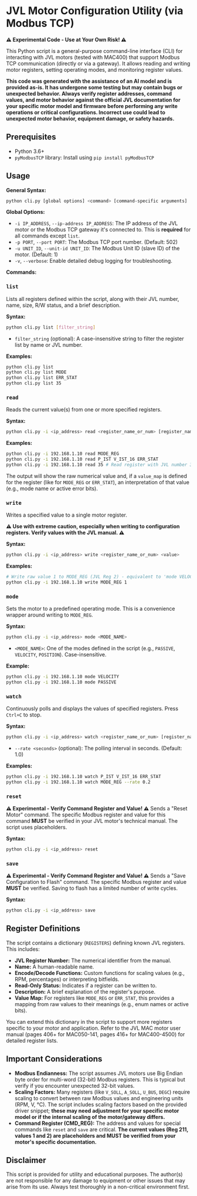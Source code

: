 # JVL Motor Configuration Utility (via Modbus TCP)

**⚠️ Experimental Code - Use at Your Own Risk! ⚠️**

This Python script is a general-purpose command-line interface (CLI) for interacting with JVL motors (tested with MAC400) that support Modbus TCP communication (directly or via a gateway). It allows reading and writing motor registers, setting operating modes, and monitoring register values.

**This code was generated with the assistance of an AI model and is provided as-is. It has undergone some testing but may contain bugs or unexpected behavior. Always verify register addresses, command values, and motor behavior against the official JVL documentation for your specific motor model and firmware before performing any write operations or critical configurations. Incorrect use could lead to unexpected motor behavior, equipment damage, or safety hazards.**


## Prerequisites

*   Python 3.6+
*   `pyModbusTCP` library: Install using `pip install pyModbusTCP`

## Usage


**General Syntax:**

```bash
python cli.py [global options] <command> [command-specific arguments]
```

**Global Options:**

*   `-i IP_ADDRESS`, `--ip-address IP_ADDRESS`:
    The IP address of the JVL motor or the Modbus TCP gateway it's connected to. This is **required** for all commands except `list`.
*   `-p PORT`, `--port PORT`:
    The Modbus TCP port number. (Default: 502)
*   `-u UNIT_ID`, `--unit-id UNIT_ID`:
    The Modbus Unit ID (slave ID) of the motor. (Default: 1)
*   `-v`, `--verbose`:
    Enable detailed debug logging for troubleshooting.

**Commands:**

### `list`

Lists all registers defined within the script, along with their JVL number, name, size, R/W status, and a brief description.

**Syntax:**

```bash
python cli.py list [filter_string]
```

*   `filter_string` (optional): A case-insensitive string to filter the register list by name or JVL number.

**Examples:**

```bash
python cli.py list
python cli.py list MODE
python cli.py list ERR_STAT
python cli.py list 35
```

### `read`

Reads the current value(s) from one or more specified registers.

**Syntax:**

```bash
python cli.py -i <ip_address> read <register_name_or_num> [register_name_or_num_2 ...]
```

**Examples:**

```bash
python cli.py -i 192.168.1.10 read MODE_REG
python cli.py -i 192.168.1.10 read P_IST V_IST_16 ERR_STAT
python cli.py -i 192.168.1.10 read 35 # Read register with JVL number 35 (ERR_STAT)
```
The output will show the raw numerical value and, if a `value_map` is defined for the register (like for `MODE_REG` or `ERR_STAT`), an interpretation of that value (e.g., mode name or active error bits).

### `write`

Writes a specified value to a single motor register.

**⚠️ Use with extreme caution, especially when writing to configuration registers. Verify values with the JVL manual. ⚠️**

**Syntax:**

```bash
python cli.py -i <ip_address> write <register_name_or_num> <value>
```

**Examples:**

```bash
# Write raw value 1 to MODE_REG (JVL Reg 2) - equivalent to 'mode VELOCITY'
python cli.py -i 192.168.1.10 write MODE_REG 1
```

### `mode`

Sets the motor to a predefined operating mode. This is a convenience wrapper around writing to `MODE_REG`.

**Syntax:**

```bash
python cli.py -i <ip_address> mode <MODE_NAME>
```

*   `<MODE_NAME>`: One of the modes defined in the script (e.g., `PASSIVE`, `VELOCITY`, `POSITION`). Case-insensitive.

**Example:**

```bash
python cli.py -i 192.168.1.10 mode VELOCITY
python cli.py -i 192.168.1.10 mode PASSIVE
```

### `watch`

Continuously polls and displays the values of specified registers. Press `Ctrl+C` to stop.

**Syntax:**

```bash
python cli.py -i <ip_address> watch <register_name_or_num> [register_name_or_num_2 ...] [--rate <seconds>]
```

*   `--rate <seconds>` (optional): The polling interval in seconds. (Default: 1.0)

**Examples:**

```bash
python cli.py -i 192.168.1.10 watch P_IST V_IST_16 ERR_STAT
python cli.py -i 192.168.1.10 watch MODE_REG --rate 0.2
```

### `reset`

**⚠️ Experimental - Verify Command Register and Value! ⚠️**
Sends a "Reset Motor" command. The specific Modbus register and value for this command **MUST** be verified in your JVL motor's technical manual. The script uses placeholders.

**Syntax:**

```bash
python cli.py -i <ip_address> reset
```

### `save`

**⚠️ Experimental - Verify Command Register and Value! ⚠️**
Sends a "Save Configuration to Flash" command. The specific Modbus register and value **MUST** be verified. Saving to flash has a limited number of write cycles.

**Syntax:**

```bash
python cli.py -i <ip_address> save
```

## Register Definitions

The script contains a dictionary (`REGISTERS`) defining known JVL registers. This includes:

*   **JVL Register Number:** The numerical identifier from the manual.
*   **Name:** A human-readable name.
*   **Encode/Decode Functions:** Custom functions for scaling values (e.g., RPM, percentages) or interpreting bitfields.
*   **Read-Only Status:** Indicates if a register can be written to.
*   **Description:** A brief explanation of the register's purpose.
*   **Value Map:** For registers like `MODE_REG` or `ERR_STAT`, this provides a mapping from raw values to their meanings (e.g., enum names or active bits).

You can extend this dictionary in the script to support more registers specific to your motor and application. Refer to the JVL MAC motor user manual (pages 406+ for MAC050-141, pages 416+ for MAC400-4500) for detailed register lists.

## Important Considerations

*   **Modbus Endianness:** The script assumes JVL motors use Big Endian byte order for multi-word (32-bit) Modbus registers. This is typical but verify if you encounter unexpected 32-bit values.
*   **Scaling Factors:** Many registers (like `V_SOLL`, `A_SOLL`, `U_BUS`, `DEGC`) require scaling to convert between raw Modbus values and engineering units (RPM, V, °C). The script includes scaling factors based on the provided driver snippet; **these may need adjustment for your specific motor model or if the internal scaling of the motor/gateway differs.**
*   **Command Register (CMD_REG):** The address and values for special commands like `reset` and `save` are critical. **The current values (Reg 211, values 1 and 2) are placeholders and MUST be verified from your motor's specific documentation.**


## Disclaimer

This script is provided for utility and educational purposes. The author(s) are not responsible for any damage to equipment or other issues that may arise from its use. Always test thoroughly in a non-critical environment first.
